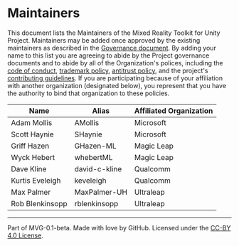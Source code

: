 # Maintainers

This document lists the Maintainers of the Mixed Reality Toolkit for Unity Project. Maintainers may be added once approved by the existing maintainers as described in the [Governance document](./GOVERNANCE.md). By adding your name to this list you are agreeing to abide by the Project governance documents and to abide by all of the Organization's polices, including the [code of conduct](https://github.com/MixedRealityToolkit/MixedRealityToolkit-MVG/blob/main/org-docs/CODE-OF-CONDUCT.md), [trademark policy](https://github.com/MixedRealityToolkit/MixedRealityToolkit-MVG/blob/main/org-docs/TRADEMARKS.md), [antitrust policy](https://github.com/MixedRealityToolkit/MixedRealityToolkit-MVG/blob/main/org-docs/ANTITRUST.md), and the project's [contributing guidelines](./CONTRIBUTING.md). If you are participating because of your affiliation with another organization (designated below), you represent that you have the authority to bind that organization to these policies.

|     Name          |     Alias     |     Affiliated Organization     |
|-------------------|---------------|---------------------------------|
| Adam Mollis       | AMollis       | Microsoft                       |
| Scott Haynie      | SHaynie       | Microsoft                       |
| Griff Hazen       | GHazen-ML     | Magic Leap                      |
| Wyck Hebert       | whebertML     | Magic Leap                      |
| Dave Kline        | david-c-kline | Qualcomm                        |
| Kurtis Eveleigh   | keveleigh     | Qualcomm                        |
| Max Palmer        | MaxPalmer-UH  | Ultraleap                       |
| Rob Blenkinsopp   | rblenkinsopp  | Ultraleap                       |

---
Part of MVG-0.1-beta.
Made with love by GitHub. Licensed under the [CC-BY 4.0 License](https://creativecommons.org/licenses/by-sa/4.0/).
